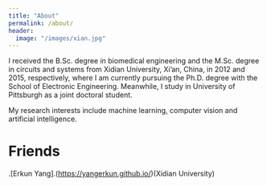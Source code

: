 ```yaml
---
title: "About"
permalink: /about/
header:
  image: "/images/xian.jpg"
---
```


I received the B.Sc. degree in biomedical engineering and the M.Sc. degree in circuits and
systems from Xidian University, Xi’an, China, in 2012 and 2015, respectively, where I am currently
pursuing the Ph.D. degree with the School of Electronic Engineering.
Meanwhile, I study in University of Pittsburgh as a joint doctoral student.

My research interests include machine learning, computer vision and artificial intelligence.



**Friends**
======
.[Erkun Yang].(https://yangerkun.github.io/)(Xidian University)

